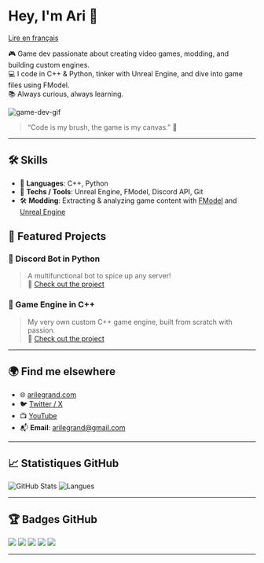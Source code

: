 # Hey, I'm Ari 👋
[Lire en français](./README_FR.md)


🎮 Game dev passionate about creating video games, modding, and building custom engines.  
💻 I code in C++ & Python, tinker with Unreal Engine, and dive into game files using FModel.  
📚 Always curious, always learning.

![game-dev-gif](https://media.giphy.com/media/LHZyixOnHwDDy/giphy.gif)

> “Code is my brush, the game is my canvas.” 🎨


---

## 🛠️ Skills

- 🧠 **Languages**: C++, Python  
- 🧰 **Techs / Tools**: Unreal Engine, FModel, Discord API, Git  
- 🛠️ **Modding**: Extracting & analyzing game content with [FModel](https://fmodel.app/) and [Unreal Engine](https://www.unrealengine.com/)


## 🚀 Featured Projects

### 🐍 Discord Bot in Python  
> A multifunctional bot to spice up any server!  
🔗 [Check out the project](https://github.com/AriLeGrand/discordbot)

### 🧱 Game Engine in C++  
> My very own custom C++ game engine, built from scratch with passion.  
🔗 [Check out the project](https://github.com/AriLeGrand/Dark-Matter-Engine)

---

## 🌍 Find me elsewhere

- 🌐 [arilegrand.com](https://arilegrand.com)
- 🐦 [Twitter / X](https://twitter.com/arilegrand)
- 📺 [YouTube](https://youtube.com/@arilegrand)
- 📬 **Email**: [arilegrand@gmail.com](mailto:arilegrand@gmail.com)
---

## 📈 Statistiques GitHub

![GitHub Stats](https://github-readme-stats.vercel.app/api?username=AriLeGrand&show_icons=true&theme=tokyonight)
![Langues](https://github-readme-stats.vercel.app/api/top-langs/?username=AriLeGrand&layout=compact&theme=tokyonight)

---

## 🏆 Badges GitHub

![](https://img.shields.io/badge/-C++-00599C?style=flat-square&logo=c%2B%2B&logoColor=white)
![](https://img.shields.io/badge/-Python-3776AB?style=flat-square&logo=python&logoColor=white)
![](https://img.shields.io/badge/-Unreal%20Engine-0E1128?style=flat-square&logo=unrealengine&logoColor=white)
![](https://img.shields.io/badge/-FModel-FF3D00?style=flat-square&logoColor=white)
![](https://img.shields.io/github/followers/AriLeGrand?style=social)

---
